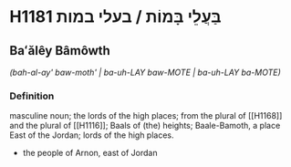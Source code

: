 # H1181 בַּעֲלֵי בָּמוֹת / בעלי במות

## Baʻălêy Bâmôwth

_(bah-al-ay' baw-moth' | ba-uh-LAY baw-MOTE | ba-uh-LAY ba-MOTE)_

### Definition

masculine noun; the lords of the high places; from the plural of [[H1168]] and the plural of [[H1116]]; Baals of (the) heights; Baale-Bamoth, a place East of the Jordan; lords of the high places.

- the people of Arnon, east of Jordan
